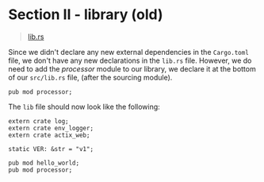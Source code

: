 # Section II - library \(old\)

> [lib.rs](https://github.com/dsietz/daas-workshop/blob/master/rust-daas/src/lib.rs)

Since we didn't declare any new external dependencies in the `Cargo.toml` file, we don't have any new declarations in the `lib.rs` file. However, we do need to add the _processor_ module to our library, we declare it at the bottom of our `src/lib.rs` file, \(after the sourcing module\).

```text
pub mod processor;
```

The `lib` file should now look like the following:

```text
extern crate log;
extern crate env_logger;
extern crate actix_web;

static VER: &str = "v1";

pub mod hello_world;
pub mod processor;
```

